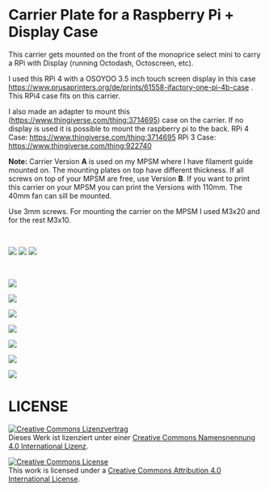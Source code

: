 # Carrier Plate for a Raspberry Pi + Display Case

This carrier gets mounted on the front of the monoprice select mini to carry a RPi with Display (running Octodash, Octoscreen, etc).


I used this RPi 4 with a OSOYOO 3.5 inch touch screen display in this case https://www.prusaprinters.org/de/prints/61558-ifactory-one-pi-4b-case . This RPi4 case fits on this carrier.

I also made an adapter to mount this (https://www.thingiverse.com/thing:3714695) case on the carrier. If no display is used it is possible to mount the raspberry pi to the back.
RPi 4 Case: https://www.thingiverse.com/thing:3714695
RPi 3 Case: https://www.thingiverse.com/thing:922740

__Note:__
Carrier Version __A__ is used on my MPSM where I have filament guide mounted on. The mounting plates on top have different thickness.
If all screws on top of your MPSM are free, use Version __B__.
If you want to print this carrier on your MPSM you can print the Versions with 110mm. The 40mm fan can sill be mounted.

Use 3mm screws. For mounting the carrier on the MPSM I used M3x20 and for the rest M3x10.


<br>

![](000.png)
![](001.png)
![](002.png)

<br>

![](pics/001.jpg)

![](pics/002.jpg)

![](pics/003.jpg)

![](pics/004.jpg)

![](pics/005.jpg)

![](pics/006.jpg)

![](pics/007.jpg)

# LICENSE

<dl>
<a rel="license" href="http://creativecommons.org/licenses/by/4.0/"><img alt="Creative Commons Lizenzvertrag" style="border-width:0" src="https://i.creativecommons.org/l/by/4.0/88x31.png" /></a><br />Dieses Werk ist lizenziert unter einer <a rel="license" href="http://creativecommons.org/licenses/by/4.0/">Creative Commons Namensnennung 4.0 International Lizenz</a>.
</dl>

<dl>
<a rel="license" href="http://creativecommons.org/licenses/by/4.0/"><img alt="Creative Commons License" style="border-width:0" src="https://i.creativecommons.org/l/by/4.0/88x31.png" /></a><br />This work is licensed under a <a rel="license" href="http://creativecommons.org/licenses/by/4.0/">Creative Commons Attribution 4.0 International License</a>.
</dl>
